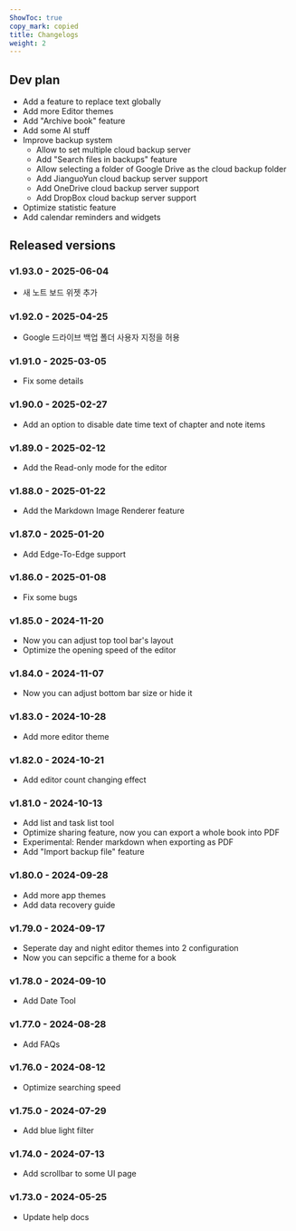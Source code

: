 ```yaml
---
ShowToc: true
copy_mark: copied
title: Changelogs
weight: 2
---
```


## Dev plan

- Add a feature to replace text globally
- Add more Editor themes
- Add "Archive book" feature
- Add some AI stuff
- Improve backup system
    - Allow to set multiple cloud backup server
    - Add "Search files in backups" feature
    - Allow selecting a folder of Google Drive as the cloud backup folder
    - Add JianguoYun cloud backup server support
    - Add OneDrive cloud backup server support
    - Add DropBox cloud backup server support
- Optimize statistic feature
- Add calendar reminders and widgets

## Released versions

### v1.93.0 - 2025-06-04

- 새 노트 보드 위젯 추가

### v1.92.0 - 2025-04-25

- Google 드라이브 백업 폴더 사용자 지정을 허용

### v1.91.0 - 2025-03-05

- Fix some details

### v1.90.0 - 2025-02-27

- Add an option to disable date time text of chapter and note items

### v1.89.0 - 2025-02-12

- Add the Read-only mode for the editor

### v1.88.0 - 2025-01-22

- Add the Markdown Image Renderer feature

### v1.87.0 - 2025-01-20

- Add Edge-To-Edge support

### v1.86.0 - 2025-01-08

- Fix some bugs

### v1.85.0 - 2024-11-20

- Now you can adjust top tool bar's layout
- Optimize the opening speed of the editor

### v1.84.0 - 2024-11-07

- Now you can adjust bottom bar size or hide it

### v1.83.0 - 2024-10-28

- Add more editor theme

### v1.82.0 - 2024-10-21

- Add editor count changing effect

### v1.81.0 - 2024-10-13

- Add list and task list tool
- Optimize sharing feature, now you can export a whole book into PDF
- Experimental: Render markdown when exporting as PDF
- Add "Import backup file" feature

### v1.80.0 - 2024-09-28

- Add more app themes
- Add data recovery guide

### v1.79.0 - 2024-09-17

- Seperate day and night editor themes into 2 configuration
- Now you can sepcific a theme for a book

### v1.78.0 - 2024-09-10

- Add Date Tool

### v1.77.0 - 2024-08-28

- Add FAQs

### v1.76.0 - 2024-08-12

- Optimize searching speed

### v1.75.0 - 2024-07-29

- Add blue light filter

### v1.74.0 - 2024-07-13

- Add scrollbar to some UI page

### v1.73.0 - 2024-05-25

- Update help docs
